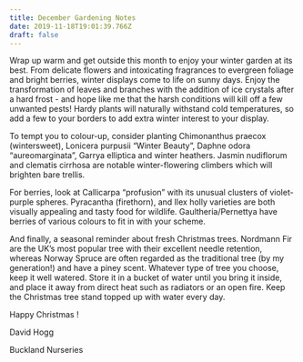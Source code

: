 ```yaml
---
title: December Gardening Notes
date: 2019-11-18T19:01:39.766Z
draft: false
---
```

Wrap up warm and get outside this month to enjoy your winter garden at its best. From delicate flowers and intoxicating fragrances to evergreen foliage and bright berries, winter displays come to life on sunny days. Enjoy the transformation of leaves and branches with the addition of ice crystals after a hard frost -  and hope like me that the harsh conditions will kill off a few unwanted pests! Hardy plants will naturally withstand cold temperatures, so add a few to your borders to add extra winter interest to your display. 

To tempt you to colour-up, consider planting  Chimonanthus praecox (wintersweet), Lonicera purpusii “Winter Beauty”, Daphne odora “aureomarginata”, Garrya elliptica and winter heathers. Jasmin nudiflorum and clematis cirrhosa are notable winter-flowering climbers which will brighten bare trellis. 

For berries, look at Callicarpa “profusion”  with its unusual clusters of violet-purple spheres. Pyracantha (firethorn), and Ilex holly varieties are both visually appealing and tasty food for wildlife. Gaultheria/Pernettya have berries of various colours to fit in with your scheme. 

And finally, a seasonal reminder about fresh Christmas trees. Nordmann Fir are the UK’s most popular tree with their excellent needle retention, whereas Norway Spruce are often regarded as the traditional tree (by my generation!) and have a piney scent. Whatever type of tree you choose, keep it well watered. Store it in a bucket of water until you bring it inside, and place it away from direct heat such as radiators or an open fire. Keep the Christmas tree stand topped up with water every day. 



Happy Christmas ! 



David Hogg

Buckland Nurseries
